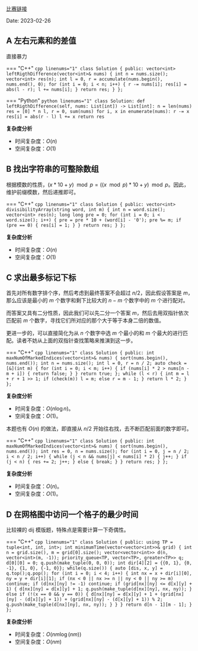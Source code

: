 [比赛链接](https://leetcode.cn/contest/weekly-contest-334/)

Date: 2023-02-26

## A 左右元素和的差值

直接暴力

=== "C++"
    ```cpp linenums="1"
    class Solution {
    public:
        vector<int> leftRigthDifference(vector<int>& nums) {
            int n = nums.size();
            vector<int> res(n);
            int l = 0, r = accumulate(nums.begin(), nums.end(), 0);
            for (int i = 0; i < n; i++) {
                r -= nums[i];
                res[i] = abs(l - r);
                l += nums[i];
            }
            return res;
        }
    };
    ```

=== "Python"
    ```python linenums="1"
    class Solution:
        def leftRigthDifference(self, nums: List[int]) -> List[int]:
            n = len(nums)
            res = [0] * n
            l, r = 0, sum(nums)
            for i, x in enumerate(nums):
                r -= x
                res[i] = abs(r - l)
                l += x
            return res
    ```
  
**复杂度分析**

- 时间复杂度：$O(n)$
- 空间复杂度：$O(1)$

## B 找出字符串的可整除数组

根据模数的性质，$(x * 10 + y) \mod p = ((x \mod p) * 10 + y) \mod p$。因此，维护前缀模数，然后递推即可。

=== "C++"
    ```cpp linenums="1"
    class Solution {
    public:
        vector<int> divisibilityArray(string word, int m) {
            int n = word.size();
            vector<int> res(n);
            long long pre = 0;
            for (int i = 0; i < word.size(); i++) {
                pre = pre * 10 + (word[i] - '0');
                pre %= m;
                if (pre == 0) {
                    res[i] = 1;
                }
            }
            return res;
        }
    };
    ```

**复杂度分析**

- 时间复杂度：$O(n)$
- 空间复杂度：$O(1)$

## C 求出最多标记下标

首先对所有数字排个序，然后考虑到最终答案不会超过 $n / 2$，因此假设答案是 $m$，那么应该是最小的 $m$ 个数字和剩下比较大的 $n - m$ 个数字中的 $m$ 个进行配对。

而答案又具有二分性质，因此我们可以先二分一个答案 $m$，然后去用双指针依次匹配前 $m$ 个数字，寻找它们所对应的那个大于等于本身二倍的数值。

更进一步的，可以直接简化为从 $n$ 个数字中选 $m$ 个最小的和 $m$ 个最大的进行匹配。读者不妨从上面的双指针查找策略来推演到这一步。

=== "C++"
    ```cpp linenums="1"
    class Solution {
    public:
        int maxNumOfMarkedIndices(vector<int>& nums) {
            sort(nums.begin(), nums.end());
            int n = nums.size();
            int l = 0, r = n / 2;
            auto check = [&](int m) {
                for (int i = 0; i < m; i++) {
                    if (nums[i] * 2 > nums[n - m + i]) {
                        return false;
                    }
                }
                return true;
            };
            while (l < r) {
                int m = l + r + 1 >> 1;
                if (check(m)) l = m;
                else r = m - 1;
            }
            return l * 2;
        }
    };
    ```

**复杂度分析**

- 时间复杂度：$O(n\log n)$。
- 空间复杂度：$O(1)$。

本题也有 $O(n)$ 的做法，即直接从 $n / 2$ 开始往右找，去不断匹配前面的数字即可。

=== "C++"
    ```cpp linenums="1"
    class Solution {
    public:
        int maxNumOfMarkedIndices(vector<int>& nums) {
            sort(nums.begin(), nums.end());
            int res = 0, n = nums.size();
            for (int i = 0, j = n / 2; i < n / 2; i++) {
                while (j < n && nums[j] < nums[i] * 2) {
                    j++;
                }
                if (j < n) {
                    res += 2;
                    j++;
                } else {
                    break;
                }
            }
            return res;
        }
    };
    ```

**复杂度分析**

- 时间复杂度：$O(n)$。
- 空间复杂度：$O(1)$。

## D 在网格图中访问一个格子的最少时间

比较裸的 dij 模版题，特殊点是需要计算一下奇偶性。

=== "C++"
    ```cpp linenums="1"
    class Solution {
    public:
        using TP = tuple<int, int, int>;
        int minimumTime(vector<vector<int>>& grid) {
            int n = grid.size(), m = grid[0].size();
            vector<vector<int>> d(n, vector<int>(m, -1));
            priority_queue<TP, vector<TP>, greater<TP>> q;
            d[0][0] = 0;
            q.push(make_tuple(0, 0, 0));
            int dir[4][2] = {{0, 1}, {0, -1}, {1, 0}, {-1, 0}};
            while(q.size()) {
                auto [dis, x, y] = q.top();q.pop();
                for (int i = 0; i < 4; i++) {
                    int nx = x + dir[i][0], ny = y + dir[i][1];
                    if (nx < 0 || nx >= n || ny < 0 || ny >= m) continue;
                    if (d[nx][ny] != -1) continue;
                    if (grid[nx][ny] <= d[x][y] + 1) {
                        d[nx][ny] = d[x][y] + 1;
                        q.push(make_tuple(d[nx][ny], nx, ny));
                    } else if (!(x == 0 && y == 0)) {
                        d[nx][ny] = d[x][y] + 1 + (grid[nx][ny] - (d[x][y] + 1)) + (grid[nx][ny] - (d[x][y] + 1)) % 2;
                        q.push(make_tuple(d[nx][ny], nx, ny));
                    }
                }
            }
            return d[n - 1][m - 1];
        }
    };
    ```

**复杂度分析**

- 时间复杂度：$O(nm\log (nm))$
- 空间复杂度：$O(nm)$